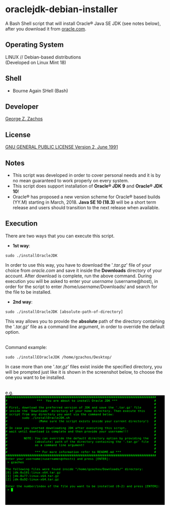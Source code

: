# oraclejdk-debian-installer

A Bash Shell script that will install Oracle® Java SE JDK (see notes below),
after you download it from
[oracle.com](http://www.oracle.com/technetwork/java/javase/downloads/index.html).

## Operating System
LINUX // Debian-based distributions<br>
(Developed on Linux Mint 18)

## Shell
- Bourne Again SHell (Bash)

## Developer
[George Z. Zachos](http://cse.uoi.gr/~gzachos)

## License
[GNU GENERAL PUBLIC LICENSE Version 2, June 1991](LICENSE)

## Notes
- This script was developed in order to cover personal needs and it is by no mean
guaranteed to work properly on every system.
- This script does support installation of __Oracle® JDK 9__ and __Oracle® JDK 10__!
- Oracle® has proposed a new version scheme for Oracle® based builds (YY.M) starting
  in March, 2018. __Java SE 10 (18.3)__  will be a short term release and users should
  transition to the next release when available.

## Execution
There are two ways that you can execute this script.

 * __1st way__:
```Shell
sudo ./installOracleJDK
```
In order to use this way, you have to download the '_.tar.gz_' file of
your choice from _oracle.com_ and save it inside the __Downloads__ directory of
your account. After download is complete, run the above command. During execution
you will be asked to enter your _username_ (username@host), in order for the
script to enter /home/_username_/Downloads/ and search for the file to be installed.

 * __2nd way__:
```Shell
sudo ./installOracleJDK [absolute-path-of-directory]
```
This way allows you to provide the __absolute__ path of the directory containing
the '_.tar.gz_' file as a command line argument, in order to override the default
option.
<br><br>

Command example:
```Shell
sudo ./installEOracleJDK /home/gzachos/Desktop/
```

In case more than one '_.tar.gz_' files exist inside the specified directory,
you will be prompted just like it is shown in the screenshot below, to choose
the one you want to be installed.<br><br>

e.g.<br>
![Prompt](./screenshots/photo00.png)
